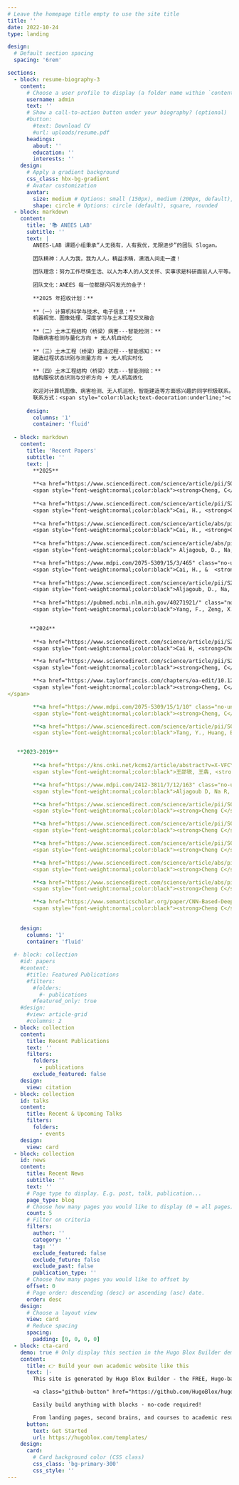 ```yaml
---
# Leave the homepage title empty to use the site title
title: ''
date: 2022-10-24
type: landing

design:
  # Default section spacing
  spacing: '6rem'

sections:
  - block: resume-biography-3
    content:
      # Choose a user profile to display (a folder name within `content/authors/`)
      username: admin
      text: ''
      # Show a call-to-action button under your biography? (optional)
      #button:
        #text: Download CV
        #url: uploads/resume.pdf
      headings:
        about: ''
        education: ''
        interests: ''
    design:
      # Apply a gradient background
      css_class: hbx-bg-gradient
      # Avatar customization
      avatar:
        size: medium # Options: small (150px), medium (200px, default), large (320px), xl (400px), xxl (500px)
        shape: circle # Options: circle (default), square, rounded
  - block: markdown
    content:
      title: '📚 ANEES LAB'
      subtitle: ''
      text: |
        ANEES-LAB 课题小组秉承“人无我有，人有我优，无限进步”的团队 Slogan。
        
        团队精神：人人为我，我为人人，精益求精，潇洒人间走一遭！
        
        团队理念：努力工作尽情生活、以人为本人的人文关怀、实事求是科研面前人人平等。
        
        团队文化：ANEES 每一位都是闪闪发光的金子！
        
        **2025 年招收计划：**
        
        **（一）计算机科学与技术、电子信息：**  
        机器视觉、图像处理、深度学习与土木工程交叉融合  
        
        **（二）土木工程结构（桥梁）病害---智能检测：**  
        隐蔽病害检测与量化方向 + 无人机自动化  
        
        **（三）土木工程（桥梁）建造过程---智能感知：**  
        建造过程状态识别与测量方向 + 无人机实时化  
        
        **（四）土木工程结构（桥梁）状态---智能测绘：**  
        结构服役状态识测与分析方向 + 无人机高效化  
        
        欢迎对计算机图像、病害检测、无人机巡检、智能建造等方面感兴趣的同学积极联系。鼓励有计算机编程基础或对此感兴趣的同学积极联系！  
        联系方式：<span style="color:black;text-decoration:underline;">ccheng@cqjtu.edu.cn</span>😃
      
      design:
        columns: '1'
        container: 'fluid'
    
  - block: markdown
    content:
      title: 'Recent Papers'
      subtitle: ''
      text: |
        **2025**
    
        **<a href="https://www.sciencedirect.com/science/article/pii/S0926580525002675?via%3Dihub" class="no-underline" style="color:#436CC8;font-weight:bold">Real-time in-tube concrete level tracking during concrete-filled steel tubular arch bridge construction using infrared thermography and computer vision.</a>**  
        <span style="font-weight:normal;color:black"><strong>Cheng, C</strong>, J. Yu, Z. Xiang, S. Wang, H. Cai, J. Zhou, H.</span> <span style="color:#932C2C">Automation in Construction, 175: 106227.</span> <span style="color:#7030A0">（ SCI 一区 TOP 期刊 ）</span>
    
        **<a href="https://www.sciencedirect.com/science/article/pii/S2214509525007314?via%3Dihub" class="no-underline" style="color:#436CC8;font-weight:bold">Quantitative Infrared Detection Methods for Debonding in Concrete-Filled Steel Tubes During the Hydration Heat Phase.</a>**  
        <span style="font-weight:normal;color:black">Cai, H., <strong>Cheng, C<sup>∗</sup></strong>, Zhang, H., & Zhou, J. (2025).</span> <span style="color:#932C2C"> Case Studies in Construction Materials, e04933.</span> <span style="color:#7030A0"> （ SCI 二区 ）</span>
    
        **<a href="https://www.sciencedirect.com/science/article/abs/pii/S1359431124024116?via%3Dihub" class="no-underline" style="color:#436CC8;font-weight:bold">Numerical and experimental study on the evolution of thermal contrast for infrared detection of debonding in concrete filled steel tubular structure.</a>**  
        <span style="font-weight:normal;color:black">Cai, H., <strong>Cheng, C <sup>∗</sup></strong>, Wang, L., Zhang, H., Zhou, J., Na, R., & Wu, B. (2025).</span> <span style="color:#932C2C"> Applied Thermal Engineering, 124743.</span> <span style="color:#7030A0">（ SCI 一区 TOP期刊 ）</span>
    
        **<a href="https://www.sciencedirect.com/science/article/abs/pii/S0926580524006769?via%3Dihub" class="no-underline" style="color:#436CC8;font-weight:bold"> Delamination detection in concrete decks using numerical simulation and UAV-based infrared thermography with deep learning.</a>**  
        <span style="font-weight:normal;color:black"> Aljagoub, D., Na, R., & <strong>Cheng, C</strong>. (2025). </span> <span style="color:#932C2C">  Automation in Construction, 170, 105940.</span> <span style="color:#7030A0">（ SCI 一区 TOP期刊 ）</span>

        **<a href="https://www.mdpi.com/2075-5309/15/3/465" class="no-underline" style="color:#436CC8;font-weight:bold"> Experimental Investigation of Infrared Detection of Debonding in Concrete-Filled Steel Tubes via Cooling-Based Excitation.</a>**  
        <span style="font-weight:normal;color:black">Cai, H., &  <strong>Cheng, C <sup>∗</sup></strong>. (2025). </span> <span style="color:#932C2C"> Buildings, 15(3), 465.</span> <span style="color:#7030A0">（ SCI 三区 ）</span>
      
        **<a href="https://www.sciencedirect.com/science/article/pii/S2214509525003006?via%3Dihub" class="no-underline" style="color:#436CC8;font-weight:bold">Toward Practical Guidelines for Infrared Thermography of Concrete Bridge Decks: A Preliminary Investigation Across US Climate Zones.</a>**  
        <span style="font-weight:normal;color:black">Aljagoub, D., Na, R., & <strong>Cheng, C</strong>. (2025).</span> <span style="color:#932C2C"> Case Studies in Construction Materials, e04502.</span> <span style="color:#7030A0">（ SCI 二区 ）</span>
    
        **<a href="https://pubmed.ncbi.nlm.nih.gov/40271921/" class="no-underline" style="color:#436CC8;font-weight:bold">Early Detection and Analysis of Cavity Defects in Concrete Columns Based on Infrared Thermography and Finite Element Analysis.</a>**  
        <span style="font-weight:normal;color:black">Yang, F., Zeng, X., Xia, Q., Yang, L., Cai, H., & <strong>Cheng, C <sup>∗</sup></strong>. (2025).</span> <span style="color:#932C2C">Materials, 18(7), 168. </span> <span style="color:#7030A0">（ SCI 三区 ）</span>


       **2024**
    
        **<a href="https://www.sciencedirect.com/science/article/pii/S2214509524001463?via%3Dihub" class="no-underline" style="color:#436CC8;font-weight:bold">Cooling-Excited Infrared Thermography for Enhancing the Detection of Concrete Filled Steel Tube Interfacial Debonding at Concrete Hydration.</a>**  
        <span style="font-weight:normal;color:black">Cai H, <strong>Cheng C <sup>∗</sup></strong>, Na R, et al. (2024).</span> <span style="color:#932C2C">Case Studies in Construction Materials, e02995. </span> <span style="color:#7030A0">（SCI 二区）</span>

        **<a href="https://www.sciencedirect.com/science/article/pii/S2214509524010799?via%3Dihub" class="no-underline" style="color:#436CC8;font-weight:bold">Experimental Study on Infrared Detection of Debonding in Concrete-filled Steel Tubular Structure under Acceleratory Period of Hydration Heat Action.</a>**  
        <span style="font-weight:normal;color:black"><strong>Cheng, C</strong>., Cheng, X., Zhang, H., Cai, H., Zhou, J., Na, R., & Wu, B. (2024).</span> <span style="color:#932C2C">Case Studies in Construction Materials, e03928. </span> <span style="color:#7030A0">（SCI 二区）</span>

        **<a href="https://www.taylorfrancis.com/chapters/oa-edit/10.1201/9781003483755-286/investigation-effect-surface-condition-variation-infrared-imaging-concrete-delamination-cheng-chen-cai-wang-wang-cheng" class="no-underline" style="color:#436CC8;font-weight:bold"> Investigation of the effect of surface condition variation on infrared imaging of concrete delamination.</a>**  
        <span style="font-weight:normal;color:black"><strong>Cheng, C</strong>., Chen, D., Cai, H., Wang, S., Wang, R., & Cheng, X. (2024).</span> <span style="color:#932C2C">In Bridge Maintenance, Safety, Management, Digitalization and Sustainability (pp. 2409-2416). CRC Press. </span> <span style="color:#7030A0">（EI）
</span>

        **<a href="https://www.mdpi.com/2075-5309/15/1/10" class="no-underline" style="color:#436CC8;font-weight:bold">Revealing the Impact of Depth and Surface Property Variations on Infrared Detection of Delamination in Concrete Structures Under Natural Environmental Conditions.</a>**  
        <span style="font-weight:normal;color:black"><strong>Cheng, C</strong>., Chen, D., Shao, S., Na, R., Cai, H., Zhou, H., & Wu, B. (2024).</span> <span style="color:#932C2C">Buildings, 15(1), 10.</span> <span style="color:#7030A0">（SCI 三区）</span>

        **<a href="https://www.sciencedirect.com/science/article/pii/S0926580524001195?via%3Dihub" class="no-underline" style="color:#436CC8;font-weight:bold">Computer vision-based real-time continuous monitoring of the pose for large-span bridge cable lifting structures.</a>**  
        <span style="font-weight:normal;color:black">Tang, Y., Huang, B., Wang, S., Zhou, J., Xiang, Z., <strong>Sheng, C</strong>., ... & Ruan, L. (2024). </span> <span style="color:#932C2C">Automation in Construction, 162, 105383. </span> <span style="color:#7030A0">（SCI 一区 TOP期刊）</span>


   **2023-2019**
         
        **<a href="https://kns.cnki.net/kcms2/article/abstract?v=X-VFCYicIZsjPfiHHxyQChpXvnJFKPcDBNaQ-ZM-GUMaxfLrNPD2Rq4ZBxHbIGHOQzin35yz3oI34B_PYjA-EJB538gzgOPvJ7nGsLNDjDzmY0fjCc8jRY15f5uImw-0gOcopur4MelBpzi_FVR5ZKTt7CLyQ37_8enJgOsAd-Q=&uniplatform=NZKPT" class="no-underline" style="color:#436CC8;font-weight:bold">基于线形识别的索力测量方法影响因素研究[J].</a>**  
        <span style="font-weight:normal;color:black">王邵锐, 王犇, <strong>程崇晟 <sup>∗</sup></strong>等.</span> <span style="color:#932C2C"> 中国公路学报, 2023, 36(2): 154-165.</span> <span style="color:#7030A0">(EI)</span>

        **<a href="https://www.mdpi.com/2412-3811/7/12/163" class="no-underline" style="color:#436CC8;font-weight:bold">Performance Evaluation of Uncooled UAV Infrared Camera in Detecting Concrete Delamination[J].</a>**  
        <span style="font-weight:normal;color:black">Aljagoub D, Na R, <strong>Cheng C</strong>, et al.</span> <span style="color:#932C2C"> Infrastructures, 2022, 7(12): 163.</span> <span style="color:#7030A0">（ESCI）</span>

        **<a href="https://www.sciencedirect.com/science/article/pii/S0950061820334930" class="no-underline" style="color:#436CC8;font-weight:bold">Semi real-time detection of subsurface consolidation defects during concrete curing stage.</a>**  
        <span style="font-weight:normal;color:black"><strong>Cheng C</strong>, and Zhigang Shen.</span> <span style="color:#932C2C"> Construction and Building Materials, 270 (2021): 121489.</span> <span style="color:#7030A0">（SCI 一区 TOP期刊）</span>

        **<a href="https://www.sciencedirect.com/science/article/pii/S0963869520303224" class="no-underline" style="color:#436CC8;font-weight:bold">Automatic delamination segmentation for bridge deck based on encoder-decoder deep learning through UAV-based thermography.</a>**  
        <span style="font-weight:normal;color:black"><strong>Cheng C</strong>, Zhexiong Shang, and Zhigang Shen.</span> <span style="color:#932C2C"> NDT & E International 116 (2020): 102341.</span> <span style="color:#7030A0">（SCI 一区 TOP期刊）</span>

        **<a href="https://www.sciencedirect.com/science/article/pii/S0950061819334270" class="no-underline" style="color:#436CC8;font-weight:bold">The application of gray-scale level-set method in segmentation of concrete deck delamination using infrared images.</a>**  
        <span style="font-weight:normal;color:black"><strong>Cheng C</strong>, and Zhigang Shen.</span> <span style="color:#932C2C">Construction and Building Materials 240 (2020): 117974.</span> <span style="color:#7030A0">（SCI 一区 TOP期刊）</span>

        **<a href="https://www.sciencedirect.com/science/article/abs/pii/S1350449519300969" class="no-underline" style="color:#436CC8;font-weight:bold">Bridge deck delamination segmentation based on aerial thermography through regularized grayscale morphological reconstruction and gradient statistics.</a>**  
        <span style="font-weight:normal;color:black"><strong>Cheng C</strong>, Zhexiong Shang, and Zhigang Shen.</span> <span style="color:#932C2C"> Infrared Physics & Technology 98 (2019): 240-249.</span> <span style="color:#7030A0">（SCI 二区）</span>

        **<a href="https://www.sciencedirect.com/science/article/abs/pii/S1350449518307394" class="no-underline" style="color:#436CC8;font-weight:bold">Thermographic Laplacian-pyramid filtering to enhance delamination detection in concrete structure.</a>**  
        <span style="font-weight:normal;color:black"><strong>Cheng C</strong>, Ri Na, and Zhigang Shen.</span> <span style="color:#932C2C">Infrared Physics & Technology 97 (2019): 162-176.</span> <span style="color:#7030A0">（SCI 二区）</span>

        **<a href="https://www.semanticscholar.org/paper/CNN-Based-Deep-Architecture-for-Reinforced-Concrete-Cheng-Shang/3bd8d91de5cc8108e7e7bc1465e4b414159ffe91" class="no-underline" style="color:#436CC8;font-weight:bold">CNN-based deep architecture for reinforced concrete delamination segmentation through thermography.</a>**  
        <span style="font-weight:normal;color:black"><strong>Cheng C</strong>, Zhexiong Shang, and Zhigang Shen.</span> <span style="color:#932C2C">In Computing in Civil Engineering 2019: Smart Cities, Sustainability, and Resilience, pp. 50-57. Reston, VA: American Society of Civil Engineers, 2019.</span> <span style="color:#7030A0"> (EI)</span>
    
    
    design:
      columns: '1'
      container: 'fluid'
    
  #- block: collection
    #id: papers
    #content:
      #title: Featured Publications
      #filters:
        #folders:
          #- publications
        #featured_only: true
    #design:
      #view: article-grid
      #columns: 2
  - block: collection
    content:
      title: Recent Publications
      text: ''
      filters:
        folders:
          - publications
        exclude_featured: false
    design:
      view: citation
  - block: collection
    id: talks
    content:
      title: Recent & Upcoming Talks
      filters:
        folders:
          - events
    design:
      view: card
  - block: collection
    id: news
    content:
      title: Recent News
      subtitle: ''
      text: ''
      # Page type to display. E.g. post, talk, publication...
      page_type: blog
      # Choose how many pages you would like to display (0 = all pages)
      count: 5
      # Filter on criteria
      filters:
        author: ''
        category: ''
        tag: ''
        exclude_featured: false
        exclude_future: false
        exclude_past: false
        publication_type: ''
      # Choose how many pages you would like to offset by
      offset: 0
      # Page order: descending (desc) or ascending (asc) date.
      order: desc
    design:
      # Choose a layout view
      view: card
      # Reduce spacing
      spacing:
        padding: [0, 0, 0, 0]
  - block: cta-card
    demo: true # Only display this section in the Hugo Blox Builder demo site
    content:
      title: 👉 Build your own academic website like this
      text: |-
        This site is generated by Hugo Blox Builder - the FREE, Hugo-based open source website builder trusted by 250,000+ academics like you.

        <a class="github-button" href="https://github.com/HugoBlox/hugo-blox-builder" data-color-scheme="no-preference: light; light: light; dark: dark;" data-icon="octicon-star" data-size="large" data-show-count="true" aria-label="Star HugoBlox/hugo-blox-builder on GitHub">Star</a>

        Easily build anything with blocks - no-code required!

        From landing pages, second brains, and courses to academic resumés, conferences, and tech blogs.
      button:
        text: Get Started
        url: https://hugoblox.com/templates/
    design:
      card:
        # Card background color (CSS class)
        css_class: 'bg-primary-300'
        css_style: ''
---
```

  
